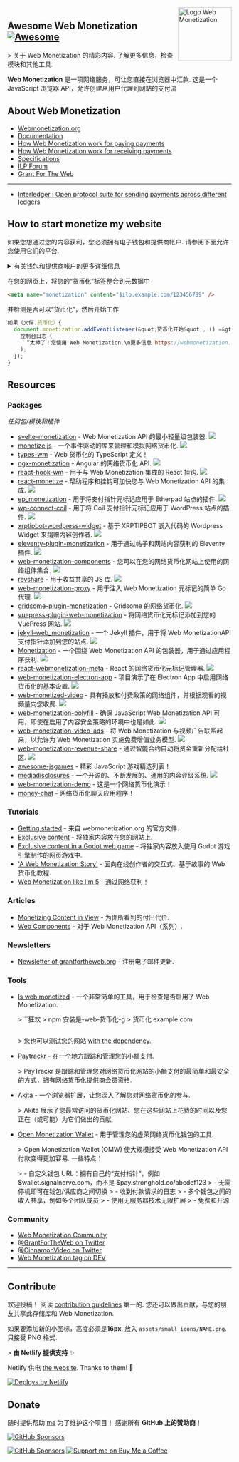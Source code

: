 <div class="github-widget" data-repo="thomasbnt/awesome-web-monetization"></div>
<img src="https://raw.githubusercontent.com/thomasbnt/awesome-web-monetization/master/assets/wm_icon_animated.svg?sanitize=true" alt="Logo Web Monetization" align="right" width="120px" />

## Awesome Web Monetization [![Awesome](https://awesome.re/badge-flat2.svg)](https://awesome.re)

 &gt; 关于 Web Monetization 的精彩内容. 了解更多信息，检查模块和其他工具.

**Web Monetization** 是一项网络服务，可让您直接在浏览器中汇款.
这是一个 JavaScript 浏览器 API，允许创建从用户代理到网站的支付流



## About Web Monetization

- [Webmonetization.org](https://webmonetization.org/)
- [Documentation](https://webmonetization.org/docs/getting-started)
- [How Web Monetization work for paying payments](https://webmonetization.org/docs/sending)
- [How Web Monetization work for receiving payments](https://webmonetization.org/docs/receiving)
- [Specifications](https://webmonetization.org/specification.html)
- [ILP Forum](https://forum.interledger.org/)
- [Grant For The Web](https://www.grantfortheweb.org/)

---

- [Interledger : Open protocol suite for sending payments across different ledgers](https://interledger.org/)

## How to start monetize my website

如果您想通过您的内容获利，您必须拥有电子钱包和提供商帐户. 请参阅下面允许您使用它们的平台.

<details><summary>有关钱包和提供商帐户的更多详细信息</summary>
<p>

---

 |  **钱包** |  |  |  |  |
| :---------: | :-------------------------------------------------------------------------------: | :----------------------------------------------------------------------------------: | :------------------------------------------------------------------------------------------------------------: | :-----------------------------------------------------------------------------------------------------------------------------------------------------------------------------------------------------: |
 | 名称 | [![Uphold](https://webmonetization.org/img/uphold_logo.svg)](https://uphold.com/) | [![GateHub](https://webmonetization.org/img/gatehub_logo.svg)](https://gatehub.net/) | [![Stronghold](https://webmonetization.org/img/stronghold_logo.svg)](https://stronghold.co/real-time-payments) | [New Wallet ?<br>Create a issue !](https://github.com/thomasbnt/awesome-web-monetization/issues/new?assignees=thomasbnt&labels=Wallet%2C+%E2%86%94+WM+repository&template=new-wallet.md&title=%5BWa%5D) |
 | 费用 | 无 |  SEPA：1.00 欧元 &lt; 50,000 欧元<br>电汇：最低 15 美元（最高 150 美元）|  \$3 取款费 |  |

如果您已经在使用 XRP Tipbot， [check here to migrate on Uphold](https://webmonetization.org/docs/xrptipbot).

 |  **付款** |  |
| ------------ | ------ |
 | 名称 | 空的.  |

---

</p>
</details>

在您的网页上，将您的“货币化”标签整合到元数据中

```html
<meta name="monetization" content="$ilp.example.com/123456789" />
```

并检测是否可以“货币化”，然后开始工作

```js
如果（文件.货币化）{
  document.monetization.addEventListener(&quot;货币化开始&quot;, () =&gt; {
    控制台日志（
      “太棒了！您使用 Web Monetization.\n更多信息 https://webmonetization.org”
    );
  });
}
```

## Resources

### Packages

_任何包/模块和插件_

- [svelte-monetization](https://github.com/wobsoriano/svelte-monetization)  - Web Monetization API 的最小轻量级包装器.  ![](https://raw.githubusercontent.com/thomasbnt/awesome-web-monetization/master/assets/small_icons/svelte.png)
- [monetize.js](https://github.com/sunchayn/monetize.js)  - 一个事件驱动的库来管理和模拟网络货币化.  ![](https://raw.githubusercontent.com/thomasbnt/awesome-web-monetization/master/assets/small_icons/javascript.png)
- [types-wm](https://github.com/dacioromero/types-wm) - Web 货币化的 TypeScript 定义！[](https://raw.githubusercontent.com/thomasbnt/awesome-web-monetization/master/assets/small_icons/typescript.png)
- [ngx-monetization](https://github.com/CDDelta/ngx-monetization)  - Angular 的网络货币化 API.  ![](https://raw.githubusercontent.com/thomasbnt/awesome-web-monetization/master/assets/small_icons/angular.png)
- [react-hook-wm](https://github.com/dacioromero/react-hook-wm)  - 用于与 Web Monetization 集成的 React 挂钩.  ![](https://raw.githubusercontent.com/thomasbnt/awesome-web-monetization/master/assets/small_icons/react.png)
- [react-monetize](https://github.com/guidovizoso/react-monetize)  - 帮助程序和挂钩可加快您与 Web Monetization API 的集成.  ![](https://raw.githubusercontent.com/thomasbnt/awesome-web-monetization/master/assets/small_icons/react.png)
- [ep_monetization](https://github.com/ISNIT0/ep_monetization)  - 用于将支付指针元标记应用于 Etherpad 站点的插件.  ![](https://raw.githubusercontent.com/thomasbnt/awesome-web-monetization/master/assets/small_icons/javascript.png)
- [wp-connect-coil](https://wordpress.org/plugins/wp-connect-coil/)  - 用于将 Coil 支付指针元标记应用于 WordPress 站点的插件.  ![](https://raw.githubusercontent.com/thomasbnt/awesome-web-monetization/master/assets/small_icons/wordpress.png)
- [xrptipbot-wordpress-widget](https://wordpress.org/plugins/widget-xrptipbot/)  - 基于 XRPTIPBOT 嵌入代码的 Wordpress Widget 来捐赠内容创作者.  ![](https://raw.githubusercontent.com/thomasbnt/awesome-web-monetization/master/assets/small_icons/wordpress.png)
- [eleventy-plugin-monetization](https://github.com/DanCanetti/eleventy-plugin-monetization)  - 用于通过帖子和网站内容获利的 Eleventy 插件.  ![](https://raw.githubusercontent.com/thomasbnt/awesome-web-monetization/master/assets/small_icons/11ty.png)
- [web-monetization-components](https://github.com/philnash/web-monetization-components)  - 您可以在您的网络货币化网站上使用的网络组件集合.  ![](https://raw.githubusercontent.com/thomasbnt/awesome-web-monetization/master/assets/small_icons/javascript.png)
- [revshare](https://github.com/kewbish/revshare)  - 用于收益共享的 JS 库.  ![](https://raw.githubusercontent.com/thomasbnt/awesome-web-monetization/master/assets/small_icons/javascript.png)
- [web-monetization-proxy](https://github.com/tcdowney/web-monetization-proxy)  - 用于注入 Web Monetization 元标记的简单 Go 代理.  ![](https://raw.githubusercontent.com/thomasbnt/awesome-web-monetization/master/assets/small_icons/go.png)
- [gridsome-plugin-monetization](https://github.com/Sergix/gridsome-plugin-monetization)  - Gridsome 的网络货币化.  ![](https://raw.githubusercontent.com/thomasbnt/awesome-web-monetization/master/assets/small_icons/gridsome.png)
- [vuepress-plugin-web-monetization](https://github.com/spekulatius/vuepress-plugin-web-monetization)  - 将网络货币化元标记添加到您的 VuePress 网站.  ![](https://raw.githubusercontent.com/thomasbnt/awesome-web-monetization/master/assets/small_icons/vuejs.png)
- [jekyll-web_monetization](https://github.com/philnash/jekyll-web_monetization)  - 一个 Jekyll 插件，用于将 Web MonetizationAPI 支付指针添加到您的站点.  ![](https://raw.githubusercontent.com/thomasbnt/awesome-web-monetization/master/assets/small_icons/jekyll.png)
- [Monetization](https://github.com/KNawm/monetization)  - 一个围绕 Web Monetization API 的包装器，用于通过应用程序获利.  ![](https://raw.githubusercontent.com/thomasbnt/awesome-web-monetization/master/assets/small_icons/dart.png)
- [react-webmonetization-meta](https://github.com/uchibeke/react-webmonetization-meta)  - React 的网络货币化元标记管理器.  ![](https://raw.githubusercontent.com/thomasbnt/awesome-web-monetization/master/assets/small_icons/react.png)
- [web-monetization-electron-app](https://github.com/Jasmin2895/web-monetization-electron-app)  - 项目演示了在 Electron App 中启用网络货币化的基本设置.  ![](https://raw.githubusercontent.com/thomasbnt/awesome-web-monetization/master/assets/small_icons/electron.png)
- [web-monetized-video](https://github.com/Jasmin2895/web-monetized-video)  - 具有播放和付费政策的网络组件，并根据观看的视频量向您收费.  ![](https://raw.githubusercontent.com/thomasbnt/awesome-web-monetization/master/assets/small_icons/javascript.png)
- [web-monetization-polyfill](https://github.com/immers-space/web-monetization-polyfill/)  - 确保 JavaScript Web Monetization API 可用，即使在启用了内容安全策略的环境中也是如此.  ![](https://raw.githubusercontent.com/thomasbnt/awesome-web-monetization/master/assets/small_icons/javascript.png)
- [web-monetization-video-ads](https://www.npmjs.com/package/web-monetization-video-ads)  - 将 Web Monetization 与视频广告联系起来，以允许为 Web Monetization 实施免费增值业务模型.  ![](https://raw.githubusercontent.com/thomasbnt/awesome-web-monetization/master/assets/small_icons/javascript.png)
- [web-monetization-revenue-share](https://www.npmjs.com/package/web-monetization-revenue-share)  - 通过智能合约自动将资金重新分配给社区.  ![](https://raw.githubusercontent.com/thomasbnt/awesome-web-monetization/master/assets/small_icons/javascript.png)
- [awesome-jsgames](https://github.com/proyecto26/awesome-jsgames) - 精彩 JavaScript 游戏精选列表！[](https://raw.githubusercontent.com/thomasbnt/awesome-web-monetization/master/assets/small_icons/javascript.png)
- [mediadisclosures](https://github.com/oofdere/mediadisclosures)  - 一个开源的、不断发展的、通用的内容评级系统.  ![](https://raw.githubusercontent.com/thomasbnt/awesome-web-monetization/master/assets/small_icons/javascript.png)
- [web-monetization-demo](https://github.com/peter279k/web-monetization-demo) - 这是一个网络货币化演示！[](https://raw.githubusercontent.com/thomasbnt/awesome-web-monetization/master/assets/small_icons/javascript.png)
- [money-chat](https://github.com/dfoderick/money-chat) - 网络货币化聊天应用程序！[](https://raw.githubusercontent.com/thomasbnt/awesome-web-monetization/master/assets/small_icons/javascript.png)

### Tutorials

- [Getting started](https://webmonetization.org/docs/getting-started) - 来自 webmonetization.org 的官方文件.
- [Exclusive content](https://webmonetization.org/docs/exclusive-content) - 将独家内容放在您的网站上.
- [Exclusive content in a Godot web game](https://innkeepergames.com/how-to-monetize-a-godot-game-with-web-monetization) - 将独家内容放入使用 Godot 游戏引擎制作的网页游戏中.
- ['A Web Monetization Story'](https://esse-dev.github.io/a-web-monetization-story/) - 面向在线创作者的交互式、基于故事的 Web 货币化教程.
- [Web Monetization like I'm 5](https://dev.to/hacksultan/web-monetization-like-i-m-5-1418) - 通过网络获利！

### Articles

- [Monetizing Content in View](https://dev.to/godwinagedah/monetizing-content-in-view-paying-for-what-you-see-462a) - 为你所看到的付出代价.
- [Web Components](https://dev.to/philnash/web-components-for-the-web-monetization-api-4ed9) - 对于 Web Monetization API（系列）.

### Newsletters

- [Newsletter of grantfortheweb.org](https://www.grantfortheweb.org/signup) - 注册电子邮件更新.

### Tools

- [Is web monetized](https://github.com/jkga/is-web-monetized) - 一个非常简单的工具，用于检查是否启用了 Web Monetization.

  &gt;```狂欢
  &gt; npm 安装是-web-货币化-g
  &gt; 货币化 example.com
  > ```
  >
  &gt; 您也可以测试您的网站 [with the dependency](https://github.com/jkga/is-web-monetized#usage).

- [Paytrackr](https://github.com/sorxrob/paytrackr) - 在一个地方跟踪和管理您的小额支付.

  &gt; PayTrackr 是跟踪和管理您对网络货币化网站的小额支付的最简单和最安全的方式，拥有网络货币化提供商会员资格.

- [Akita](https://github.com/esse-dev/akita) - 一个浏览器扩展，让您深入了解您对网络货币化的参与.

  &gt; Akita 展示了您最常访问的货币化网站、您在这些网站上花费的时间以及您正在（或可能）为它们做出的贡献.

- [Open Monetization Wallet](https://github.com/signalnerve/openmonetizationwallet) - 用于管理您的虚荣网络货币化钱包的工具.

   &gt; Open Monetization Wallet (OMW) 使大规模接受 Web Monetization API 付款变得更加容易. 一些特点：
  >
  &gt; - 自定义钱包 URL：拥有自己的“支付指针”，例如 $wallet.signalnerve.com，而不是 $pay.stronghold.co/abcdef123
  &gt; - 无需停机即可在钱包/供应商之间切换
  &gt; - 收到付款请求的日志
  &gt; - 多个钱包之间的收入共享，例如多个团队成员
  &gt; - 使用无服务器技术无限扩展
  &gt; - 免费和开源

### Community

- [Web Monetization Community](https://community.interledger.org/)
- [@GrantForTheWeb on Twitter](https://twitter.com/GrantForTheWeb)
- [@CinnamonVideo on Twitter](https://twitter.com/CinnamonVideo)
- [Web Monetization tag on DEV](https://dev.to/t/webmonetization)

---

## Contribute

欢迎投稿！ 阅读 [contribution guidelines](https://github.com/thomasbnt/awesome-web-monetization/blob/master/contributing.md) 第一的.
您还可以做出贡献，与您的朋友共享此存储库和 Web Monetization.

如果要添加新的小图标，高度必须是**16px**. 放入 `assets/small_icons/NAME.png`. 只接受 PNG 格式.

&gt; **由 Netlify 提供支持** ✨

Netlify 供电 [the website](https://awesomewebmonetization.netlify.app/). Thanks to them! 💚

[![Deploys by Netlify](https://img.shields.io/badge/Netlify-00C7B7?style=for-the-badge&logo=netlify&logoColor=white)](https://netlify.com)

## Donate

随时提供帮助 [me](https://github.com/thomasbnt) 为了维护这个项目！
感谢所有 **GitHub 上的赞助商**！

[![GitHub Sponsors](https://cdn.jsdelivr.net/gh/thomasbnt/sponsors/sponsors.svg)](https://github.com/sponsors/thomasbnt)

[![GitHub Sponsors](https://img.shields.io/badge/Sponsor%20me-%23EA54AE.svg?&style=for-the-badge&logo=github-sponsors&logoColor=white)](https://github.com/sponsors/thomasbnt) [![Support me on Buy Me a Coffee](https://img.shields.io/badge/Support%20me-on%20Buy%20Me%20a%20Coffee-white?style=for-the-badge&logo=buy-me-a-coffee&logoColor=black&labelColor=%23FFDD00)](https://www.buymeacoffee.com/thomasbnt?via=thomasbnt)
